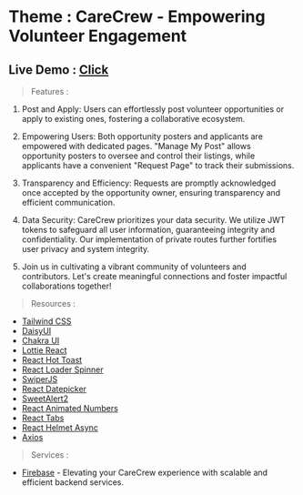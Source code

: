 # Theme : CareCrew - Empowering Volunteer Engagement
## Live Demo : [Click](https://carecrew-f18ce.web.app/)

> Features : 
1. Post and Apply: Users can effortlessly post volunteer opportunities or apply to existing ones, fostering a collaborative ecosystem.

2. Empowering Users: Both opportunity posters and applicants are empowered with dedicated pages. "Manage My Post" allows opportunity posters to oversee and control their listings, while applicants have a convenient "Request Page" to track their submissions.

3. Transparency and Efficiency: Requests are promptly acknowledged once accepted by the opportunity owner, ensuring transparency and efficient communication.

4. Data Security: CareCrew prioritizes your data security. We utilize JWT tokens to safeguard all user information, guaranteeing integrity and confidentiality. Our implementation of private routes further fortifies user privacy and system integrity.

5. Join us in cultivating a vibrant community of volunteers and contributors. Let's create meaningful connections and foster impactful collaborations together!

> Resources : 
- [Tailwind CSS](https://tailwindcss.com/docs/installation/play-cdn)
- [DaisyUI](https://daisyui.com/docs/install/)
- [Chakra UI](https://v2.chakra-ui.com/getting-started)
- [Lottie React](https://www.npmjs.com/package/lottie-react)
- [React Hot Toast](https://react-hot-toast.com/docs)
- [React Loader Spinner](https://www.npmjs.com/package/react-loader-spinner)
- [SwiperJS](https://swiperjs.com/get-started)
- [React Datepicker](https://reactdatepicker.com/)
- [SweetAlert2](https://sweetalert2.github.io)
- [React Animated Numbers](https://www.npmjs.com/package/react-animated-numbers)
- [React Tabs](https://www.npmjs.com/package/react-tabs)
- [React Helmet Async](https://www.npmjs.com/package/react-helmet-async)
- [Axios](https://axios-http.com/docs/intro)

> Services  :
- [Firebase](https://firebase.google.com/) - Elevating your CareCrew experience with scalable and efficient backend services.